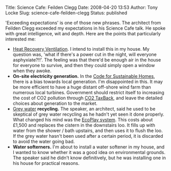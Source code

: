 Title: Science Cafe: Feilden Clegg
Date: 2008-04-20 13:53
Author: Tony Locke
Slug: science-cafe-feilden-clegg
Status: published

'Exceeding expectations' is one of those new phrases. The architect from Feilden Clegg exceeded my expectations in his Science Cafe talk. He spoke with great intelligence, wit and depth. Here are the points that particularly interested me:  

-   [Heat Recovery Ventilation](http://en.wikipedia.org/wiki/Heat_recovery_ventilation). I intend to install this in my house. My question was, 'what if there's a power cut in the night, will everyone asphyxiate?!!'. The feeling was that there'd be enough air in the house for everyone to survive, and then they could simply open a window when they awoke.
-   **On-site electricity generation.** In the [Code for Sustainable Homes](http://en.wikipedia.org/wiki/Code_for_Sustainable_Homes), there is a bias towards local generation. I'm disappointed in this. It may be more efficient to have a huge distant off-shore wind farm than numerous local turbines. Government should restrict itself to increasing the cost of CO2 pollution through [CO2 TaxBack](http://sites.google.com/a/tlocke.org.uk/tlocke/1), and leave the detailed choices about generation to the market.
-   [Grey water](http://en.wikipedia.org/wiki/Greywater) **recycling.** The speaker, an architect, said he used to be skeptical of grey water recycling as he hadn't yet seen it done properly. What changed his mind was the [EcoPlay system](http://ecoplay-system.com/). This costs about £1,500 and replaces the cistern in the downstairs loo. It fills up with water from the shower / bath upstairs, and then uses it to flush the loo. If the grey water hasn't been used after a certain period, it is discarded to avoid the water going bad.
-   **Water softerners.** I'm about to install a water softener in my house, and I wanted to know whether it was a good idea on environmental grounds. The speaker said he didn't know definitively, but he was installing one in his house for practical reasons.
